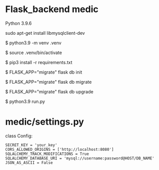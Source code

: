 # Flask_backend medic

Python 3.9.6

sudo apt-get install libmysqlclient-dev

$ python3.9 -m venv .venv

$ source .venv/bin/activate

$ pip3 install -r requirements.txt

$ FLASK_APP="migrate" flask db init

$ FLASK_APP="migrate" flask db migrate

$ FLASK_APP="migrate" flask db upgrade

$ python3.9 run.py

# medic/settings.py

class Config:
    
    SECRET_KEY = 'your_key'
    CORS_ALLOWED_ORIGINS = ['http://localhost:8080']
    SQLALCHEMY_TRACK_MODIFICATIONS = True
    SQLALCHEMY_DATABASE_URI = 'mysql://username:password@HOST/DB_NAME'
    JSON_AS_ASCII = False